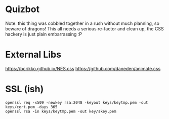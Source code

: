 # Quizbot

Note: this thing was cobbled together in a rush without much planning, so beware of dragons! This all needs a serious re-factor and clean up, the CSS hackery is just plain embarrassing :P

# External Libs
https://bcrikko.github.io/NES.css
https://github.com/daneden/animate.css

# SSL (ish)
```
openssl req -x509 -newkey rsa:2048 -keyout keys/keytmp.pem -out keys/cert.pem -days 365
openssl rsa -in keys/keytmp.pem -out key/skey.pem
```
